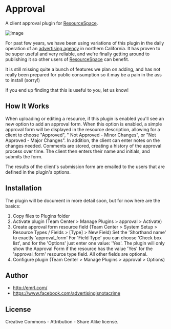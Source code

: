 Approval
=============
A client approval plugin for [ResourceSpace](http://resourcespace.org/).

![Image](http://emrl.co/assets/img/approval.jpg)

For past few years, we have been using variations of this plugin in the daily operation of an [advertising agency](http://emrl.com/) in northern California. It has proven to be super useful and very reliable, and we're finally getting around to publishing it so other users of [ResourceSpace](http://resourcespace.org/) can benefit.

It is still missing quite a bunch of features we plan on adding, and has not really been prepared for public consumption so it may be a pain in the ass to install (sorry!) 

If you end up finding that this is useful to you, let us know!

How It Works
--------
When uploading or editing a resource, if this plugin is enabled you'll see an new option to add an approval form. When this option is enabled, a simple approval form will be displayed in the resource description, allowing for a client to choose  "Approved", " Not Approved - Minor Changes", or "Not Approved - Major Changes". In addition, the client can enter notes on the changes needed. Comments are stored, creating a history of the approval process over time. The client then enters their name and initials, and submits the form.

The results of the client's submission form are emailed to the users that are defined in the plugin's options.

Installation
--------
The plugin will be document in more detail soon, but for now here are the basics:

1. Copy files to Plugins folder
2. Activate plugin (Team Center > Manage Plugins > approval > Activate)
3. Create approval form resource field (Team Center > System Setup > Resource Types / Fields > [Type] > New Field)
   Set the 'Shorthand name' to exactly 'approval_form'
   For 'Field Type' you can choose 'Check box list', and for the 'Options' just enter one value: 'Yes'.
   The plugin will only show the Approval Form if the resource has the value 'Yes' for the 'approval_form' resource type field.
   All other fields are optional.
4. Configure plugin (Team Center > Manage Plugins > approval > Options)

Author
--------
* <http://emrl.com/>
* <https://www.facebook.com/advertisingisnotacrime> 

License
--------
Creative Commons - Attribution - Share Alike license.  
